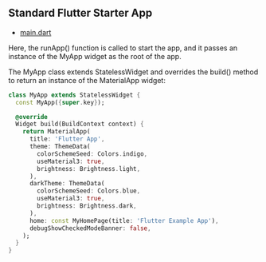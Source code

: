## Standard Flutter Starter App

- [main.dart](https://github.com/jonfernq/Flutter-Flashcards/blob/main/FlutterLearning/Starter/main.dart)


Here, the runApp() function is called to start the app, and it passes an instance of the MyApp widget as the root of the app.

The MyApp class extends StatelessWidget and overrides the build() method to return an instance of the MaterialApp widget:

```dart
class MyApp extends StatelessWidget {
  const MyApp({super.key});

  @override
  Widget build(BuildContext context) {
    return MaterialApp(
      title: 'Flutter App',
      theme: ThemeData(
        colorSchemeSeed: Colors.indigo,
        useMaterial3: true,
        brightness: Brightness.light,
      ),
      darkTheme: ThemeData(
        colorSchemeSeed: Colors.blue,
        useMaterial3: true,
        brightness: Brightness.dark,
      ),
      home: const MyHomePage(title: 'Flutter Example App'),
      debugShowCheckedModeBanner: false,
    );
  }
}
```


```dart



```



```dart



```




```dart



```


```dart



```



```dart



```

